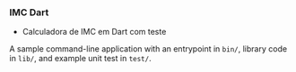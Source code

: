 ### IMC Dart
- Calculadora de IMC em Dart com teste

A sample command-line application with an entrypoint in `bin/`, library code
in `lib/`, and example unit test in `test/`.
